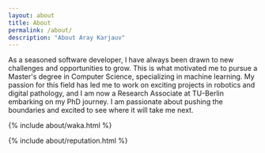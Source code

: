 ```yaml
---
layout: about
title: About
permalink: /about/
description: "About Aray Karjauv"
---
```


As a seasoned software developer, I have always been drawn to new challenges and opportunities to grow. This is what motivated me to pursue a Master's degree in Computer Science, specializing in machine learning. My passion for this field has led me to work on exciting projects in robotics and digital pathology, and I am now a Research Associate at TU-Berlin embarking on my PhD journey. I am passionate about pushing the boundaries and excited to see where it will take me next.
<div class="social-links">
    <a href="https://github.com/{{ site.github_username| cgi_escape | escape }}" target="_blank">
        <i class="fa-brands fa-github"></i>
    </a>
    <a href="https://www.linkedin.com/in/{{ site.linkedin_username| cgi_escape | escape }}" target="_blank">
        <i class="fa-brands fa-linkedin"></i>
    </a>
    <a href="https://stackoverflow.com/users/2329060?tab=profile" target="_blank">
        <i class="fa-brands fa-stack-overflow"></i>
    </a>
</div>

{% include about/waka.html %}

{% include about/reputation.html %}
